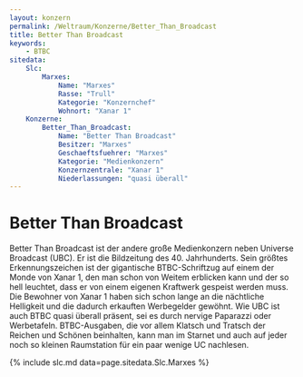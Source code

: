 ```yaml
---
layout: konzern
permalink: /Weltraum/Konzerne/Better_Than_Broadcast
title: Better Than Broadcast
keywords:
    - BTBC
sitedata:
    Slc:
        Marxes:
            Name: "Marxes"
            Rasse: "Trull"
            Kategorie: "Konzernchef"
            Wohnort: "Xanar 1"
    Konzerne:
        Better_Than_Broadcast:
            Name: "Better Than Broadcast"
            Besitzer: "Marxes"
            Geschaeftsfuehrer: "Marxes"
            Kategorie: "Medienkonzern"
            Konzernzentrale: "Xanar 1"
            Niederlassungen: "quasi überall"
---
```


# Better Than Broadcast

Better Than Broadcast ist der andere große Medienkonzern neben Universe Broadcast (UBC). Er ist die Bildzeitung des 40. Jahrhunderts. Sein größtes Erkennungszeichen ist der gigantische BTBC-Schriftzug auf einem der Monde von Xanar 1, den man schon von Weitem erblicken kann und der so hell leuchtet, dass er von einem eigenen Kraftwerk gespeist werden muss. Die Bewohner von Xanar 1 haben sich schon lange an die nächtliche Helligkeit und die dadurch erkauften Werbegelder gewöhnt. Wie UBC ist auch BTBC quasi überall präsent, sei es durch nervige Paparazzi oder Werbetafeln. BTBC-Ausgaben, die vor allem Klatsch und Tratsch der Reichen und Schönen beinhalten, kann man im Starnet und auch auf jeder noch so kleinen Raumstation für ein paar wenige UC nachlesen.

{% include slc.md data=page.sitedata.Slc.Marxes %}
